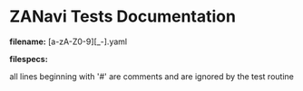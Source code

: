 ZANavi Tests Documentation
==========================

<b>filename:</b> [a-zA-Z0-9][_-].yaml

<b>filespecs:</b>

all lines beginning with '#' are comments and are ignored by the test routine

